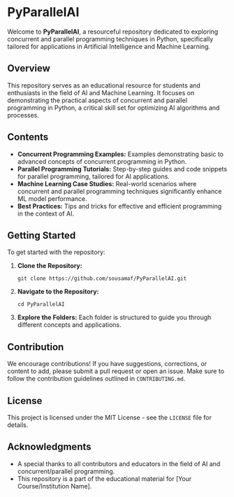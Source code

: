 # PyParallelAI

Welcome to **PyParallelAI**, a resourceful repository dedicated to exploring concurrent and parallel programming techniques in Python, specifically tailored for applications in Artificial Intelligence and Machine Learning.

## Overview

This repository serves as an educational resource for students and enthusiasts in the field of AI and Machine Learning. It focuses on demonstrating the practical aspects of concurrent and parallel programming in Python, a critical skill set for optimizing AI algorithms and processes.

## Contents

- **Concurrent Programming Examples:** Examples demonstrating basic to advanced concepts of concurrent programming in Python.
- **Parallel Programming Tutorials:** Step-by-step guides and code snippets for parallel programming, tailored for AI applications.
- **Machine Learning Case Studies:** Real-world scenarios where concurrent and parallel programming techniques significantly enhance ML model performance.
- **Best Practices:** Tips and tricks for effective and efficient programming in the context of AI.

## Getting Started

To get started with the repository:

1. **Clone the Repository:**
   ```
   git clone https://github.com/sousamaf/PyParallelAI.git
   ```
2. **Navigate to the Repository:**
   ```
   cd PyParallelAI
   ```
3. **Explore the Folders:**
   Each folder is structured to guide you through different concepts and applications.

## Contribution

We encourage contributions! If you have suggestions, corrections, or content to add, please submit a pull request or open an issue. Make sure to follow the contribution guidelines outlined in `CONTRIBUTING.md`.

## License

This project is licensed under the MIT License - see the `LICENSE` file for details.

## Acknowledgments

- A special thanks to all contributors and educators in the field of AI and concurrent/parallel programming.
- This repository is a part of the educational material for [Your Course/Institution Name].

